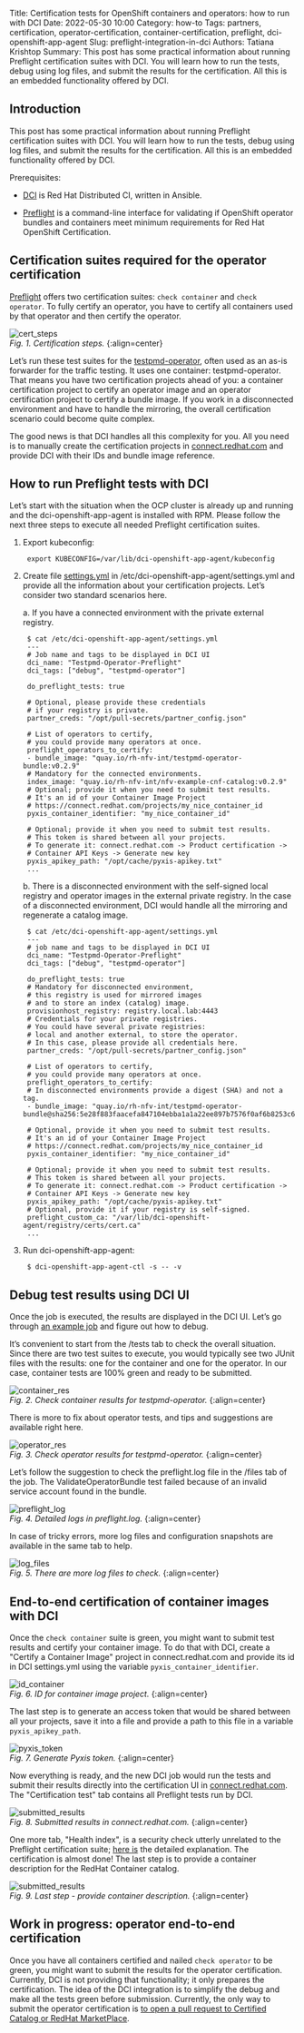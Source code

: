 Title: Certification tests for OpenShift containers and operators: how to run with DCI
Date: 2022-05-30 10:00
Category: how-to
Tags: partners, certification, operator-certification, container-certification, preflight, dci-openshift-app-agent
Slug: preflight-integration-in-dci
Authors: Tatiana Krishtop
Summary: This post has some practical information about running Preflight certification suites with DCI. You will learn how to run the tests, debug using log files, and submit the results for the certification. All this is an embedded functionality offered by DCI.

## Introduction

This post has some practical information about running Preflight certification suites with DCI. You will learn how to run the tests, debug using log files, and submit the results for the certification. All this is an embedded functionality offered by DCI.

Prerequisites:

- [DCI](https://blog.distributed-ci.io/introduction-to-the-red-hat-distributed-ci.html) is Red Hat Distributed CI, written in Ansible.

- [Preflight](https://github.com/redhat-openshift-ecosystem/openshift-preflight) is a command-line interface for validating if OpenShift operator bundles and containers meet minimum requirements for Red Hat OpenShift Certification.

## Certification suites required for the operator certification

[Preflight](https://connect.redhat.com/blog/container-certification-tooling-ready-takeoff) offers two certification suites: `check container` and `check operator`. To fully certify an operator, you have to certify all containers used by that operator and then certify the operator.

![cert_steps](images/2022-05-30/operator_with_one_container.png)
*<br>Fig. 1. Certification steps.*
{:align=center}

Let’s run these test suites for the [testpmd-operator](https://github.com/rh-nfv-int/testpmd-operator), often used as an as-is forwarder for the traffic testing. It uses one container: testpmd-operator. That means you have two certification projects ahead of you: a container certification project to certify an operator image and an operator certification project to certify a bundle image. If you work in a disconnected environment and have to handle the mirroring, the overall certification scenario could become quite complex.

The good news is that DCI handles all this complexity for you. All you need is to manually create the certification projects in [connect.redhat.com](connect.redhat.com) and provide DCI with their IDs and bundle image reference.

## How to run Preflight tests with DCI

Let’s start with the situation when the OCP cluster is already up and running and the dci-openshift-app-agent is installed with RPM. Please follow the next three steps to execute all needed Preflight certification suites.

1. Export kubeconfig:

        export KUBECONFIG=/var/lib/dci-openshift-app-agent/kubeconfig


2. Create file [settings.yml](https://github.com/redhat-cip/dci-openshift-app-agent/tree/master/roles/preflight) in /etc/dci-openshift-app-agent/settings.yml and provide all the information about your certification projects. Let’s consider two standard scenarios here.

    a. If you have a connected environment with the private external registry.

        $ cat /etc/dci-openshift-app-agent/settings.yml
        ---
        # Job name and tags to be displayed in DCI UI
        dci_name: "Testpmd-Operator-Preflight"
        dci_tags: ["debug", "testpmd-operator"]

        do_preflight_tests: true

        # Optional, please provide these credentials
        # if your registry is private.
        partner_creds: "/opt/pull-secrets/partner_config.json"

        # List of operators to certify,
        # you could provide many operators at once.
        preflight_operators_to_certify:
        - bundle_image: "quay.io/rh-nfv-int/testpmd-operator-bundle:v0.2.9"
        # Mandatory for the connected environments.
        index_image: "quay.io/rh-nfv-int/nfv-example-cnf-catalog:v0.2.9"
        # Optional; provide it when you need to submit test results.
        # It's an id of your Container Image Project
        # https://connect.redhat.com/projects/my_nice_container_id
        pyxis_container_identifier: "my_nice_container_id"

        # Optional; provide it when you need to submit test results.
        # This token is shared between all your projects.
        # To generate it: connect.redhat.com -> Product certification ->
        # Container API Keys -> Generate new key
        pyxis_apikey_path: "/opt/cache/pyxis-apikey.txt"
        ...

    b. There is a disconnected environment with the self-signed local registry and operator images in the external private registry. In the case of a disconnected environment, DCI would handle all the mirroring and regenerate a catalog image.

        $ cat /etc/dci-openshift-app-agent/settings.yml
        ---
        # job name and tags to be displayed in DCI UI
        dci_name: "Testpmd-Operator-Preflight"
        dci_tags: ["debug", "testpmd-operator"]

        do_preflight_tests: true
        # Mandatory for disconnected environment,
        # this registry is used for mirrored images
        # and to store an index (catalog) image.
        provisionhost_registry: registry.local.lab:4443
        # Credentials for your private registries.
        # You could have several private registries:
        # local and another external, to store the operator.
        # In this case, please provide all credentials here.
        partner_creds: "/opt/pull-secrets/partner_config.json"

        # List of operators to certify,
        # you could provide many operators at once.
        preflight_operators_to_certify:
        # In disconnected environments provide a digest (SHA) and not a tag.
        - bundle_image: "quay.io/rh-nfv-int/testpmd-operator-bundle@sha256:5e28f883faacefa847104ebba1a1a22ee897b7576f0af6b8253c68b5c8f42815"

        # Optional, provide it when you need to submit test results.
        # It's an id of your Container Image Project
        # https://connect.redhat.com/projects/my_nice_container_id
        pyxis_container_identifier: "my_nice_container_id"

        # Optional; provide it when you need to submit test results.
        # This token is shared between all your projects.
        # To generate it: connect.redhat.com -> Product certification ->
        # Container API Keys -> Generate new key
        pyxis_apikey_path: "/opt/cache/pyxis-apikey.txt"
        # Optional, provide it if your registry is self-signed.
        preflight_custom_ca: "/var/lib/dci-openshift-agent/registry/certs/cert.ca"
        ...

3. Run dci-openshift-app-agent:

        $ dci-openshift-app-agent-ctl -s -- -v

## Debug test results using DCI UI

Once the job is executed, the results are displayed in the DCI UI. Let’s go through [an example job](https://www.distributed-ci.io/jobs/11a25fdd-4ad9-4a9f-850e-9bd959e6687d/tests) and figure out how to debug.

It’s convenient to start from the /tests tab to check the overall situation. Since there are two test suites to execute, you would typically see two JUnit files with the results: one for the container and one for the operator. In our case, container tests are 100% green and ready to be submitted.

![container_res](images/2022-05-30/testpmd_test_results.png)
*<br>Fig. 2. Check container results for testpmd-operator.*
{:align=center}

There is more to fix about operator tests, and tips and suggestions are available right here.

![operator_res](images/2022-05-30/operator_check.png)
*<br>Fig. 3. Check operator results for testpmd-operator.*
{:align=center}

Let’s follow the suggestion to check the preflight.log file in the /files tab of the job. The ValidateOperatorBundle test failed because of an invalid service account found in the bundle.

![preflight_log](images/2022-05-30/validate_operator_bundle.png)
*<br>Fig. 4. Detailed logs in preflight.log.*
{:align=center}

In case of tricky errors, more log files and configuration snapshots are available in the same tab to help.

![log_files](images/2022-05-30/more_logs.png)
*<br>Fig. 5. There are more log files to check.*
{:align=center}

## End-to-end certification of container images with DCI

Once the `check container` suite is green, you might want to submit test results and certify your container image. To do that with DCI, create a "Certify a Container Image" project in connect.redhat.com and provide its id in DCI settings.yml using the variable `pyxis_container_identifier`.

![id_container](images/2022-05-30/id_container_project.png)
*<br>Fig. 6. ID for container image project.*
{:align=center}

The last step is to generate an access token that would be shared between all your projects, save it into a file and provide a path to this file in a variable `pyxis_apikey_path`.

![pyxis_token](images/2022-05-30/generate_pyxis_token.png)
*<br>Fig. 7. Generate Pyxis token.*
{:align=center}

Now everything is ready, and the new DCI job would run the tests and submit their results directly into the certification UI in [connect.redhat.com](connect.redhat.com). The "Certification test" tab contains all Preflight tests run by DCI.

![submitted_results](images/2022-05-30/container_submitted_results.png)
*<br>Fig. 8. Submitted results in connect.redhat.com.*
{:align=center}

One more tab, "Health index", is a security check utterly unrelated to the Preflight certification suite; [here is](https://redhat-connect.gitbook.io/catalog-help/container-images/container-health) the detailed explanation. The certification is almost done! The last step is to provide a container description for the RedHat Container catalog.

![submitted_results](images/2022-05-30/container_publication_details.png)
*<br>Fig. 9. Last step - provide container description.*
{:align=center}

## Work in progress: operator end-to-end certification
Once you have all containers certified and nailed `check operator` to be green, you might want to submit the results for the operator certification. Currently, DCI is not providing that functionality; it only prepares the certification. The idea of the DCI integration is to simplify the debug and make all the tests green before submission. Currently, the only way to submit the operator certification is [to open a pull request to Certified Catalog or RedHat MarketPlace](https://github.com/redhat-openshift-ecosystem/certification-releases/blob/main/4.9/ga/hosted-pipeline.md).

<br>
<br>
